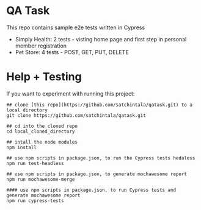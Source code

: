 # QA Task

This repo contains sample e2e tests written in Cypress
* Simply Health: 2 tests - visting home page and first step in personal member registration
* Pet Store: 4 tests - POST, GET, PUT, DELETE

#  Help + Testing #

If you want to experiment with running this project:
```
## clone [this repo](https://github.com/satchintala/qatask.git) to a local directory
git clone https://github.com/satchintala/qatask.git

## cd into the cloned repo
cd local_cloned_directory
  
## intall the node modules
npm install

## use npm scripts in package.json, to run the Cypress tests hedaless
npm run test-headless

## use npm scripts in package.json, to generate mochawesome report
npm run mochawesome-merge
        
#### use npm scripts in package.json, to run Cypress tests and generate mochawesome report
npm run cypress-tests
```
